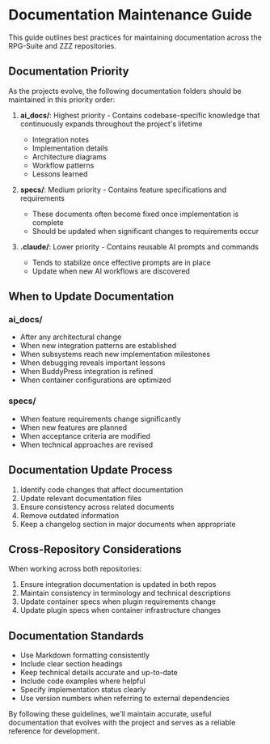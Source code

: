 # Documentation Maintenance Guide

This guide outlines best practices for maintaining documentation across the RPG-Suite and ZZZ repositories.

## Documentation Priority

As the projects evolve, the following documentation folders should be maintained in this priority order:

1. **ai_docs/**: Highest priority - Contains codebase-specific knowledge that continuously expands throughout the project's lifetime
   - Integration notes
   - Implementation details
   - Architecture diagrams
   - Workflow patterns
   - Lessons learned

2. **specs/**: Medium priority - Contains feature specifications and requirements
   - These documents often become fixed once implementation is complete
   - Should be updated when significant changes to requirements occur

3. **.claude/**: Lower priority - Contains reusable AI prompts and commands
   - Tends to stabilize once effective prompts are in place
   - Update when new AI workflows are discovered

## When to Update Documentation

### ai_docs/
- After any architectural change
- When new integration patterns are established
- When subsystems reach new implementation milestones
- When debugging reveals important lessons
- When BuddyPress integration is refined
- When container configurations are optimized

### specs/
- When feature requirements change significantly
- When new features are planned
- When acceptance criteria are modified
- When technical approaches are revised

## Documentation Update Process

1. Identify code changes that affect documentation
2. Update relevant documentation files
3. Ensure consistency across related documents
4. Remove outdated information
5. Keep a changelog section in major documents when appropriate

## Cross-Repository Considerations

When working across both repositories:

1. Ensure integration documentation is updated in both repos
2. Maintain consistency in terminology and technical descriptions
3. Update container specs when plugin requirements change
4. Update plugin specs when container infrastructure changes

## Documentation Standards

- Use Markdown formatting consistently
- Include clear section headings
- Keep technical details accurate and up-to-date
- Include code examples where helpful
- Specify implementation status clearly
- Use version numbers when referring to external dependencies

By following these guidelines, we'll maintain accurate, useful documentation that evolves with the project and serves as a reliable reference for development.